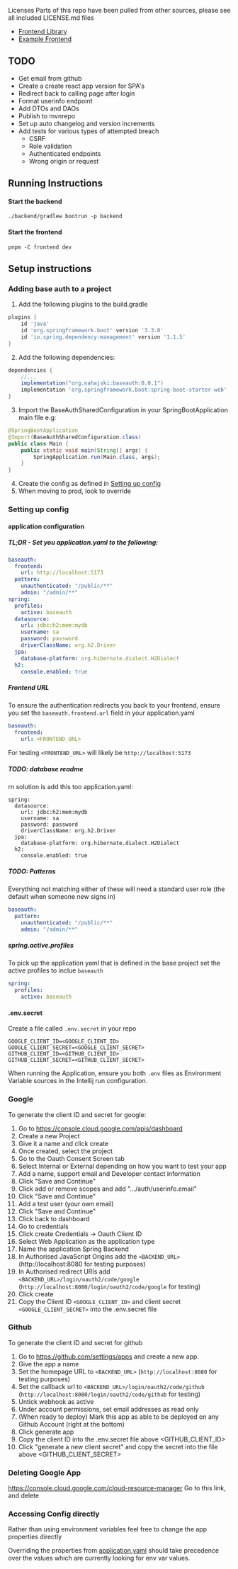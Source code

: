 Licenses
Parts of this repo have been pulled from other sources, please see all included LICENSE.md files
- [Frontend Library](./frontend-library/LICENSE.md)
- [Example Frontend](./example-frontend/LICENSE.md)

## TODO
- Get email from github
- Create a create react app version for SPA's
- Redirect back to calling page after login
- Format userinfo endpoint
- Add DTOs and DAOs
- Publish to mvnrepo
- Set up auto changelog and version increments
- Add tests for various types of attempted breach
  - CSRF
  - Role validation
  - Authenticated endpoints
  - Wrong origin or request

## Running Instructions
#### Start the backend

```./backend/gradlew bootrun -p backend```
#### Start the frontend

```pnpm -C frontend dev```

## Setup instructions
### Adding base auth to a project
1. Add the following plugins to the build.gradle
```groovy
plugins {
    id 'java'
    id 'org.springframework.boot' version '3.3.0'
    id 'io.spring.dependency-management' version '1.1.5'
}
```
2. Add the following dependencies:
```groovy
dependencies {
    //...
    implementation("org.nahajski:baseauth:0.0.1")
    implementation 'org.springframework.boot:spring-boot-starter-web'
}
```
3. Import the BaseAuthSharedConfiguration in your SpringBootApplication main file e.g:
```java 
@SpringBootApplication
@Import(BaseAuthSharedConfiguration.class)
public class Main {
    public static void main(String[] args) {
        SpringApplication.run(Main.class, args);
    }
}
```
4. Create the config as defined in [Setting up config](#Setting-up-config)
5. When moving to prod, look to override

### Setting up config
#### application configuration

##### TL;DR - Set you application.yaml to the following:
```yaml
baseauth:
  frontend:
    url: http://localhost:5173
  pattern:
    unauthenticated: "/public/**"
    admin: "/admin/**"
spring:
  profiles:
    active: baseauth
  datasource:
    url: jdbc:h2:mem:mydb
    username: sa
    password: password
    driverClassName: org.h2.Driver
  jpa:
    database-platform: org.hibernate.dialect.H2Dialect
  h2:
    console.enabled: true
```
##### Frontend URL
To ensure the authentication redirects you back to your frontend,
ensure you set the `baseauth.frontend.url` field in your application.yaml
```yaml
baseauth:
  frontend:
    url: <FRONTEND_URL>
```
For testing `<FRONTEND_URL>` will likely be `http://localhost:5173`

##### TODO: database readme
rn solution is add this too application.yaml:
```properties
spring:
  datasource:
    url: jdbc:h2:mem:mydb
    username: sa
    password: password
    driverClassName: org.h2.Driver
  jpa:
    database-platform: org.hibernate.dialect.H2Dialect
  h2:
    console.enabled: true
```
##### TODO: Patterns
Everything not matching either of these will need a standard user role
(the default when someone new signs in)
```yaml
baseauth:
  pattern:
    unauthenticated: "/public/**"
    admin: "/admin/**"
```
##### spring.active.profiles
To pick up the application yaml that is defined in the 
base project set the active profiles to inclue `baseauth`
```yaml
spring:
  profiles:
    active: baseauth
```
#### .env.secret
Create a file called `.env.secret` in your repo
```properties
GOOGLE_CLIENT_ID=<GOOGLE_CLIENT_ID>
GOOGLE_CLIENT_SECRET=<GOOGLE_CLIENT_SECRET>
GITHUB_CLIENT_ID=<GITHUB_CLIENT_ID>
GITHUB_CLIENT_SECRET=<GITHUB_CLIENT_SECRET>
```

When running the Application, ensure you both `.env` files as Environment Variable sources in the Intellij run configuration.
### Google
To generate the client ID and secret for google:
1. Go to https://console.cloud.google.com/apis/dashboard
2. Create a new Project
3. Give it a name and click create
4. Once created, select the project
5. Go to the Oauth Consent Screen tab
6. Select Internal or External depending on how you want to test your app
7. Add a name, support email and Developer contact information
8. Click "Save and Continue"
9. Click add or remove scopes and add ".../auth/userinfo.email"
10. Click "Save and Continue"
11. Add a test user (your own email)
12. Click "Save and Continue"
13. Click back to dashboard
14. Go to credentials
15. Click create Credentials -> Oauth Client ID
16. Select Web Application as the application type
17. Name the application Spring Backend
18. In Authorised JavaScript Origins add the `<BACKEND_URL>` (http://localhost:8080 for testing purposes)
19. In Authorised redirect URIs add `<BACKEND_URL>/login/oauth2/code/google` (`http://localhost:8080/login/oauth2/code/google` for testing)
18. Click create
19. Copy the Client ID `<GOOGLE_CLIENT_ID>` and client secret `<GOOGLE_CLIENT_SECRET>` into the .env.secret file

### Github
To generate the client ID and secret for github
1. Go to https://github.com/settings/apps and create a new app.
2. Give the app a name
3. Set the homepage URL to `<BACKEND_URL>` (`http://localhost:8080` for testing purposes)
4. Set the callback url to `<BACKEND_URL>/login/oauth2/code/github` (`http://localhost:8080/login/oauth2/code/github` for testing)
5. Untick webhook as active
6. Under account permissions, set email addresses as read only
7. (When ready to deploy) Mark this app as able to be deployed on any Github Account (right at the bottom)
8. Click generate app
9. Copy the client ID into the .env.secret file above <GITHUB_CLIENT_ID>
10. Click "generate a new client secret" and copy the secret into the file above <GITHUB_CLIENT_SECRET>

### Deleting Google App

https://console.cloud.google.com/cloud-resource-manager
Go to this link, and delete

### Accessing Config directly

Rather than using environment variables feel free to change the app properties directly

Overriding the properties from [application.yaml](./backend/src/main/resources/application.yaml) should take precedence
over the values which are currently looking for env var values.